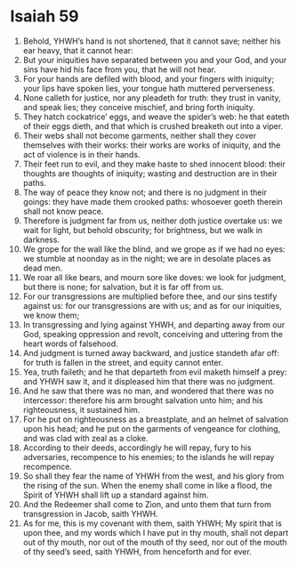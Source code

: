 ﻿# Isaiah 59
1. Behold, YHWH’s hand is not shortened, that it cannot save; neither his ear heavy, that it cannot hear: 
2. But your iniquities have separated between you and your God, and your sins have hid his face from you, that he will not hear. 
3. For your hands are defiled with blood, and your fingers with iniquity; your lips have spoken lies, your tongue hath muttered perverseness. 
4. None calleth for justice, nor any pleadeth for truth: they trust in vanity, and speak lies; they conceive mischief, and bring forth iniquity. 
5. They hatch cockatrice’ eggs, and weave the spider’s web: he that eateth of their eggs dieth, and that which is crushed breaketh out into a viper. 
6. Their webs shall not become garments, neither shall they cover themselves with their works: their works are works of iniquity, and the act of violence is in their hands. 
7. Their feet run to evil, and they make haste to shed innocent blood: their thoughts are thoughts of iniquity; wasting and destruction are in their paths. 
8. The way of peace they know not; and there is no judgment in their goings: they have made them crooked paths: whosoever goeth therein shall not know peace. 
9.  Therefore is judgment far from us, neither doth justice overtake us: we wait for light, but behold obscurity; for brightness, but we walk in darkness. 
10. We grope for the wall like the blind, and we grope as if we had no eyes: we stumble at noonday as in the night; we are in desolate places as dead men. 
11. We roar all like bears, and mourn sore like doves: we look for judgment, but there is none; for salvation, but it is far off from us. 
12. For our transgressions are multiplied before thee, and our sins testify against us: for our transgressions are with us; and as for our iniquities, we know them; 
13. In transgressing and lying against YHWH, and departing away from our God, speaking oppression and revolt, conceiving and uttering from the heart words of falsehood. 
14. And judgment is turned away backward, and justice standeth afar off: for truth is fallen in the street, and equity cannot enter. 
15. Yea, truth faileth; and he that departeth from evil maketh himself a prey: and YHWH saw it, and it displeased him that there was no judgment. 
16.  And he saw that there was no man, and wondered that there was no intercessor: therefore his arm brought salvation unto him; and his righteousness, it sustained him. 
17. For he put on righteousness as a breastplate, and an helmet of salvation upon his head; and he put on the garments of vengeance for clothing, and was clad with zeal as a cloke. 
18. According to their deeds, accordingly he will repay, fury to his adversaries, recompence to his enemies; to the islands he will repay recompence. 
19. So shall they fear the name of YHWH from the west, and his glory from the rising of the sun. When the enemy shall come in like a flood, the Spirit of YHWH shall lift up a standard against him. 
20.  And the Redeemer shall come to Zion, and unto them that turn from transgression in Jacob, saith YHWH. 
21. As for me, this is my covenant with them, saith YHWH; My spirit that is upon thee, and my words which I have put in thy mouth, shall not depart out of thy mouth, nor out of the mouth of thy seed, nor out of the mouth of thy seed’s seed, saith YHWH, from henceforth and for ever. 
